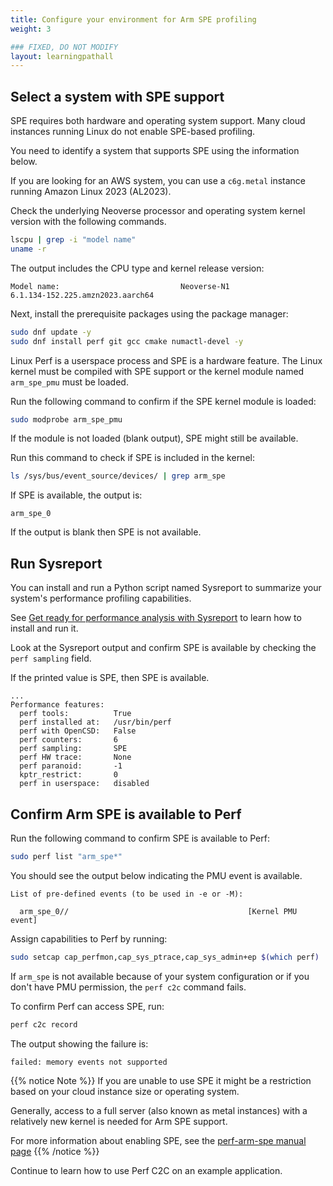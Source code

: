 ```yaml
---
title: Configure your environment for Arm SPE profiling
weight: 3

### FIXED, DO NOT MODIFY
layout: learningpathall
---
```


## Select a system with SPE support

SPE requires both hardware and operating system support. Many cloud instances running Linux do not enable SPE-based profiling.

You need to identify a system that supports SPE using the information below. 

If you are looking for an AWS system, you can use a `c6g.metal` instance running Amazon Linux 2023 (AL2023). 

Check the underlying Neoverse processor and operating system kernel version with the following commands. 

```bash
lscpu | grep -i "model name"
uname -r
```

The output includes the CPU type and kernel release version:

```output
Model name:                           Neoverse-N1
6.1.134-152.225.amzn2023.aarch64
```

Next, install the prerequisite packages using the package manager:

```bash
sudo dnf update -y
sudo dnf install perf git gcc cmake numactl-devel -y
```

Linux Perf is a userspace process and SPE is a hardware feature. The Linux kernel must be compiled with SPE support or the kernel module named `arm_spe_pmu` must be loaded.

Run the following command to confirm if the SPE kernel module is loaded:

```bash
sudo modprobe arm_spe_pmu
```

If the module is not loaded (blank output), SPE might still be available.

Run this command to check if SPE is included in the kernel:

```bash
ls /sys/bus/event_source/devices/ | grep arm_spe
```

If SPE is available, the output is:

```output
arm_spe_0
```

If the output is blank then SPE is not available.

## Run Sysreport

You can install and run a Python script named Sysreport to summarize your system's performance profiling capabilities.

See [Get ready for performance analysis with Sysreport](https://learn.arm.com/learning-paths/servers-and-cloud-computing/sysreport/) to learn how to install and run it.

Look at the Sysreport output and confirm SPE is available by checking the `perf sampling` field. 

If the printed value is SPE, then SPE is available.

```output
...
Performance features:
  perf tools:          True
  perf installed at:   /usr/bin/perf
  perf with OpenCSD:   False
  perf counters:       6
  perf sampling:       SPE
  perf HW trace:       None
  perf paranoid:       -1
  kptr_restrict:       0
  perf in userspace:   disabled
```

## Confirm Arm SPE is available to Perf

Run the following command to confirm SPE is available to Perf: 

```bash
sudo perf list "arm_spe*"
```

You should see the output below indicating the PMU event is available.

```output
List of pre-defined events (to be used in -e or -M):

  arm_spe_0//                                        [Kernel PMU event]
```

Assign capabilities to Perf by running:

```bash
sudo setcap cap_perfmon,cap_sys_ptrace,cap_sys_admin+ep $(which perf)
```

If `arm_spe` is not available because of your system configuration or if you don't have PMU permission, the `perf c2c` command fails. 

To confirm Perf can access SPE, run:

```bash
perf c2c record
```

The output showing the failure is:

```output
failed: memory events not supported
```

{{% notice Note %}}
If you are unable to use SPE it might be a restriction based on your cloud instance size or operating system.

Generally, access to a full server (also known as metal instances) with a relatively new kernel is needed for Arm SPE support. 

For more information about enabling SPE, see the [perf-arm-spe manual page](https://man7.org/linux/man-pages/man1/perf-arm-spe.1.html)
{{% /notice %}}

Continue to learn how to use Perf C2C on an example application.
